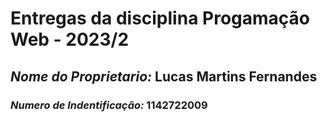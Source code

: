 # Entregas da disciplina Progamação Web - 2023/2
## *Nome do Proprietario:* Lucas Martins Fernandes
### *Numero de Indentificação:* 1142722009
